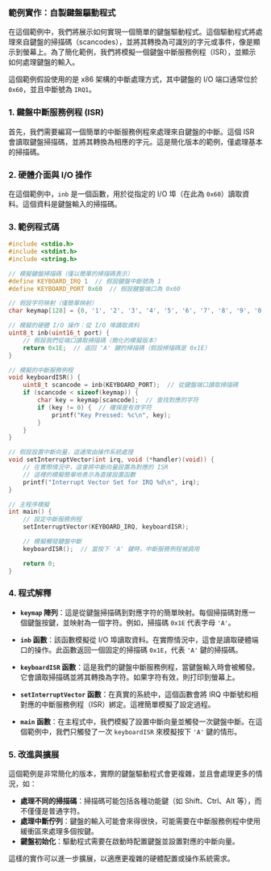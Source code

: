 ### 範例實作：自製鍵盤驅動程式

在這個範例中，我們將展示如何實現一個簡單的鍵盤驅動程式。這個驅動程式將處理來自鍵盤的掃描碼（scancodes），並將其轉換為可識別的字元或事件，像是顯示到螢幕上。為了簡化範例，我們將模擬一個鍵盤中斷服務例程（ISR），並顯示如何處理鍵盤的輸入。

這個範例假設使用的是 x86 架構的中斷處理方式，其中鍵盤的 I/O 端口通常位於 `0x60`，並且中斷號為 `IRQ1`。

### 1. **鍵盤中斷服務例程 (ISR)**

首先，我們需要編寫一個簡單的中斷服務例程來處理來自鍵盤的中斷。這個 ISR 會讀取鍵盤掃描碼，並將其轉換為相應的字元。這是簡化版本的範例，僅處理基本的掃描碼。

### 2. **硬體介面與 I/O 操作**

在這個範例中，`inb` 是一個函數，用於從指定的 I/O 埠（在此為 `0x60`）讀取資料。這個資料是鍵盤輸入的掃描碼。

### 3. **範例程式碼**

```c
#include <stdio.h>
#include <stdint.h>
#include <string.h>

// 模擬鍵盤掃描碼（僅以簡單的掃描碼表示）
#define KEYBOARD_IRQ 1  // 假設鍵盤中斷號為 1
#define KEYBOARD_PORT 0x60  // 假設鍵盤端口為 0x60

// 假設字符映射（僅簡單映射）
char keymap[128] = {0, '1', '2', '3', '4', '5', '6', '7', '8', '9', '0', '-', '=', '\b', '\t', 'q', 'w', 'e', 'r', 't', 'y', 'u', 'i', 'o', 'p', '[', ']', '\n', 0, 'a', 's', 'd', 'f', 'g', 'h', 'j', 'k', 'l', ';', '\'', '`', 0, '\\', 'z', 'x', 'c', 'v', 'b', 'n', 'm', ',', '.', '/', 0, '*', 0, ' ', 0};

// 模擬的硬體 I/O 操作：從 I/O 埠讀取資料
uint8_t inb(uint16_t port) {
    // 假設我們從端口讀取掃描碼（簡化的模擬版本）
    return 0x1E;  // 返回 'A' 鍵的掃描碼（假設掃描碼是 0x1E）
}

// 模擬的中斷服務例程
void keyboardISR() {
    uint8_t scancode = inb(KEYBOARD_PORT);  // 從鍵盤端口讀取掃描碼
    if (scancode < sizeof(keymap)) {
        char key = keymap[scancode];  // 查找對應的字符
        if (key != 0) {  // 確保是有效字符
            printf("Key Pressed: %c\n", key);
        }
    }
}

// 假設設置中斷向量，這通常由操作系統處理
void setInterruptVector(int irq, void (*handler)(void)) {
    // 在實際情況中，這會將中斷向量設置為對應的 ISR
    // 這裡的模擬簡單地表示為直接設置函數
    printf("Interrupt Vector Set for IRQ %d\n", irq);
}

// 主程序模擬
int main() {
    // 設定中斷服務例程
    setInterruptVector(KEYBOARD_IRQ, keyboardISR);

    // 模擬觸發鍵盤中斷
    keyboardISR();  // 當按下 'A' 鍵時，中斷服務例程被調用

    return 0;
}
```

### 4. **程式解釋**

- **`keymap` 陣列**：這是從鍵盤掃描碼到對應字符的簡單映射。每個掃描碼對應一個鍵盤按鍵，並映射為一個字符。例如，掃描碼 `0x1E` 代表字母 `'A'`。
  
- **`inb` 函數**：該函數模擬從 I/O 埠讀取資料。在實際情況中，這會是讀取硬體端口的操作。此函數返回一個固定的掃描碼 `0x1E`，代表 `'A'` 鍵的掃描碼。

- **`keyboardISR` 函數**：這是我們的鍵盤中斷服務例程，當鍵盤輸入時會被觸發。它會讀取掃描碼並將其轉換為字符。如果字符有效，則打印到螢幕上。

- **`setInterruptVector` 函數**：在真實的系統中，這個函數會將 IRQ 中斷號和相對應的中斷服務例程（ISR）綁定。這裡簡單模擬了設定過程。

- **`main` 函數**：在主程式中，我們模擬了設置中斷向量並觸發一次鍵盤中斷。在這個範例中，我們只觸發了一次 `keyboardISR` 來模擬按下 `'A'` 鍵的情形。

### 5. **改進與擴展**

這個範例是非常簡化的版本，實際的鍵盤驅動程式會更複雜，並且會處理更多的情況，如：

- **處理不同的掃描碼**：掃描碼可能包括各種功能鍵（如 Shift、Ctrl、Alt 等），而不僅僅是普通字符。
- **處理中斷佇列**：鍵盤的輸入可能會來得很快，可能需要在中斷服務例程中使用緩衝區來處理多個按鍵。
- **鍵盤初始化**：驅動程式需要在啟動時配置鍵盤並設置對應的中斷向量。

這樣的實作可以進一步擴展，以適應更複雜的硬體配置或操作系統需求。